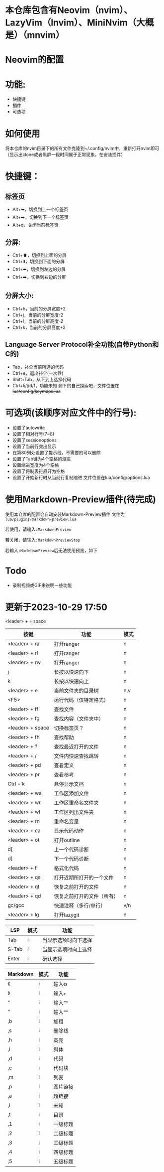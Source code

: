 # 本仓库包含有Neovim（nvim）、LazyVim（lnvim）、MiniNvim（大概是）（mnvim）

# Neovim的配置
# 功能:
- 快捷键
- 插件
- 可选项
# 如何使用
将本仓库的nvim目录下的所有文件克隆到~/.config/nvim中，重新打开nvim即可（显示出clone或者黑屏一段时间属于正常现象，在安装插件）
# 快捷键：
## 标签页
- Alt+⬅️，切换到上一个标签页
- Alt+➡️，切换到下一个标签页
- Alt+q，关闭当前标签页
## 分屏:
- Ctrl+⬆️，切换到上面的分屏
- Ctrl+⬇️，切换到下面的分屏
- Ctrl+⬅️，切换到左边的分屏
- Ctrl+➡️，切换到右边的分屏
## 分屏大小:
- Ctrl+h，当前的分屏宽度+2
- Ctrl+j，当前的分屏宽度-2
- Ctrl+l，当前的分屏高度-2
- Ctrl+k，当前的分屏高度+2
## Language Server Protocol补全功能(自带Python和C的)
- Tab，补全当前所选的代码
- Ctrl+e，退出补全(一次性)
- Shift+Tab，从下到上选择代码
- Ctrl+k/j/d/f，功能未知
~~剩下的自己探索吧，文件位置在lua/config/keymaps.lua~~
# 可选项(该顺序对应文件中的行号):
- 设置了autowrite
- 设置了相对行号(7~8)
- 设置了sessionoptions
- 设置了当前行突出显示
- 在第80列处设置了提示线，不需要的可以删除
- 设置了Tab键为4个空格的缩进
- 设置缩进宽度为4个空格
- 设置了将制表符展开为空格
- 设置了开始新行时从当前行复制缩进
文件位置在lua/config/options.lua

# 使用Markdown-Preview插件(待完成)

使用本仓库的配置会自动安装Markdown-Preview插件
文件为`lua/plugins/markdown-preview.lua`

若使用，请输入`:MarkdownPreview`

若关闭，请输入`:MarkdownPreviewStop`

若输入`:MarkdownPreview`后无法使用预览，如下

# Todo
- 录制视频或GIF来说明一些功能

# 更新于2023-10-29 17:50

\<leader\> +  = space

|按键|功能|模式|
|---|---|---|
|\<leader\> + ra|打开ranger|n|
|\<leader\> + rl|打开ranger|n|
|\<leader\> + rw|打开ranger|n|
|j|长按以快速向下|n|
|k|长按以快速向上|n|
|\<leader\> + e|当前文件夹的目录树|n,v|
|\<F5\>|运行代码（仅特定格式）|n|
|\<leader\> + ff|查找文件|n|
|\<leader\> + fg|查找内容（文件夹中）|n|
|\<leader\> + space|切换标签页？|n|
|\<leader\> + fh|查找帮助|n|
|\<leader\> + ?|查找最近打开的文件|n|
|\<leader\> + /|文件内快速查找跳转|n|
|\<leader\> + pd|查看定义|n|
|\<leader\> + pr|查看参考|n|
|Ctrl + k|悬停显示文档|n|
|\<leader\> + wa|工作区添加文件|n|
|\<leader\> + wr|工作区重命名文件夹|n|
|\<leader\> + wl|工作区列出文件夹|n|
|\<leader\> + rn|重命名变量|n|
|\<leader\> + ca|显示代码动作|n|
|\<leader\> + ot|打开outline|n|
|d[|上一个代码诊断|n|
|d]|下一个代码诊断|n|
|\<leader\> + f|格式化代码|n|
|\<leader\> + qs|打开近期所打开的一个文件|n|
|\<leader\> + ql|恢复之前打开的文件|n|
|\<leader\> + qd|恢复之前打开的文件（所有）|n|
|gc/gcc|快速注释（多行/单行）|v/n|
|\<leader\> + lg|打开lazygit|n|

|LSP|模式|功能|
|---|---|---|
|Tab|i|当显示选项时向下选择|
|S-Tab|i|当显示选项时向上选择|
|Enter|i|确认选择|

|Markdown|模式|功能|
|---|---|---|
|《|i|输入`《》`|
|》|i|输入`>`|
|“|i|输入`“”`|
|”|i|输入`“”`|
|,b|i|加粗|
|,s|i|删除线|
|,h|i|高亮|
|,i|i|斜体|
|,d|i|代码|
|,c|i|代码块|
|,m|i|列表|
|,p|i|图片链接|
|,a|i|超链接|
|,l|i|未知|
|,t|i|目录|
|,1|i|一级标题|
|,2|i|二级标题|
|,3|i|三级标题|
|,4|i|四级标题|
|,5|i|五级标题|
